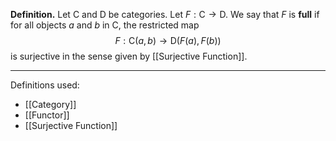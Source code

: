 **Definition.** Let $\mathsf{C}$ and $\mathsf{D}$ be categories. Let $F:\mathsf{C}\to \mathsf{D}$. We say that $F$ is **full** if for all objects $a$ and $b$ in $\mathsf{C}$, the restricted map $$F:\mathsf{C}(a,b)\to \mathsf{D}(F(a),F(b))$$is surjective in the sense given by [[Surjective Function]].
***
Definitions used:
- [[Category]]
- [[Functor]]
- [[Surjective Function]]